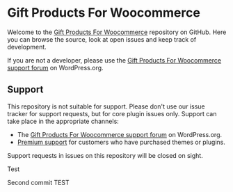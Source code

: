# Gift Products For Woocommerce
Welcome to the [Gift Products For Woocommerce](https://wordpress.org/plugins/gift-products-for-woocommerce/) repository on GitHub. Here you can browse the source, look at open issues and keep track of development.

If you are not a developer, please use the [Gift Products For Woocommerce support forum](https://wordpress.org/support/plugin/gift-products-for-woocommerce/) on WordPress.org.

## Support
This repository is not suitable for support. Please don't use our issue tracker for support requests, but for core plugin issues only. Support can take place in the appropriate channels:

* The [Gift Products For Woocommerce support forum](https://wordpress.org/support/plugin/gift-products-for-woocommerce/) on WordPress.org.
* [Premium support](https://www.xeeshop.com/support-us/) for customers who have purchased themes or plugins.

Support requests in issues on this repository will be closed on sight.

Test

Second commit TEST
